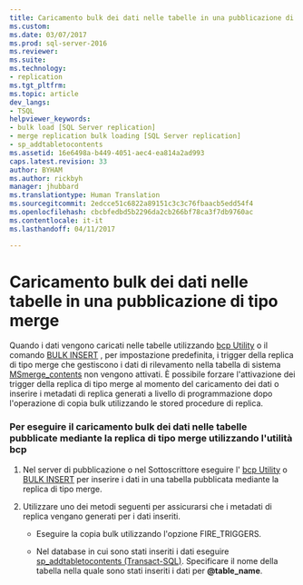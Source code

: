 ```yaml
---
title: Caricamento bulk dei dati nelle tabelle in una pubblicazione di tipo merge | Microsoft Docs
ms.custom: 
ms.date: 03/07/2017
ms.prod: sql-server-2016
ms.reviewer: 
ms.suite: 
ms.technology:
- replication
ms.tgt_pltfrm: 
ms.topic: article
dev_langs:
- TSQL
helpviewer_keywords:
- bulk load [SQL Server replication]
- merge replication bulk loading [SQL Server replication]
- sp_addtabletocontents
ms.assetid: 16e6498a-b449-4051-aec4-ea814a2ad993
caps.latest.revision: 33
author: BYHAM
ms.author: rickbyh
manager: jhubbard
ms.translationtype: Human Translation
ms.sourcegitcommit: 2edcce51c6822a89151c3c3c76fbaacb5edd54f4
ms.openlocfilehash: cbcbfedbd5b2296da2cb266bf78ca3f7db9760ac
ms.contentlocale: it-it
ms.lasthandoff: 04/11/2017

---
```

# <a name="bulk-load-data-into-tables-in-a-merge-publication"></a>Caricamento bulk dei dati nelle tabelle in una pubblicazione di tipo merge
  Quando i dati vengono caricati nelle tabelle utilizzando [bcp Utility](../../tools/bcp-utility.md) o il comando [BULK INSERT](../../t-sql/statements/bulk-insert-transact-sql.md) , per impostazione predefinita, i trigger della replica di tipo merge che gestiscono i dati di rilevamento nella tabella di sistema [MSmerge_contents](../../relational-databases/system-tables/msmerge-contents-transact-sql.md) non vengono attivati. È possibile forzare l'attivazione dei trigger della replica di tipo merge al momento del caricamento dei dati o inserire i metadati di replica generati a livello di programmazione dopo l'operazione di copia bulk utilizzando le stored procedure di replica.  
  
### <a name="to-bulk-load-data-into-tables-published-by-merge-replication-using-the-bcp-utility"></a>Per eseguire il caricamento bulk dei dati nelle tabelle pubblicate mediante la replica di tipo merge utilizzando l'utilità bcp  
  
1.  Nel server di pubblicazione o nel Sottoscrittore eseguire l' [bcp Utility](../../tools/bcp-utility.md) o [BULK INSERT](../../t-sql/statements/bulk-insert-transact-sql.md) per inserire i dati in una tabella pubblicata mediante la replica di tipo merge.  
  
2.  Utilizzare uno dei metodi seguenti per assicurarsi che i metadati di replica vengano generati per i dati inseriti.  
  
    -   Eseguire la copia bulk utilizzando l'opzione FIRE_TRIGGERS.  
  
    -   Nel database in cui sono stati inseriti i dati eseguire [sp_addtabletocontents &#40;Transact-SQL&#41;](../../relational-databases/system-stored-procedures/sp-addtabletocontents-transact-sql.md). Specificare il nome della tabella nella quale sono stati inseriti i dati per **@table_name**.  
  
  

